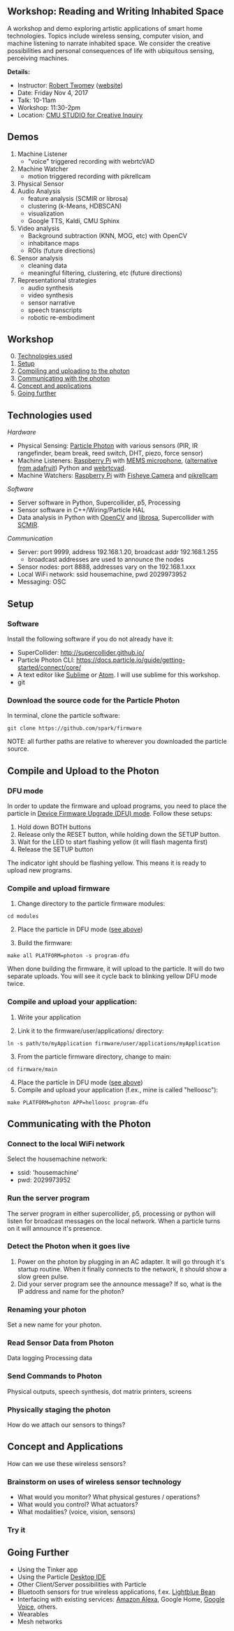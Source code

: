 ## Workshop: Reading and Writing Inhabited Space 

A workshop and demo exploring artistic applications of smart home technologies. Topics include wireless sensing, computer vision, and machine listening to narrate inhabited space. We consider the creative possibilities and personal consequences of life with ubiquitous sensing, perceiving machines. 

**Details:**

* Instructor: [Robert Twomey](mailto:robert@roberttwomey.com) ([website](http://roberttwomey.com))
* Date: Friday Nov 4, 2017
* Talk:	10-11am
* Workshop: 11:30-2pm
* Location: [CMU STUDIO for Creative Inquiry](http://studioforcreativeinquiry.org/)

## Demos

1. Machine Listener
   * "voice" triggered recording with webrtcVAD
2. Machine Watcher
   * motion triggered recording with pikrellcam
3. Physical Sensor
4. Audio Analysis
   * feature analysis (SCMIR or librosa)
   * clustering (k-Means, HDBSCAN)
   * visualization 
   * Google TTS, Kaldi, CMU Sphinx
5. Video analysis
   * Background subtraction (KNN, MOG, etc) with OpenCV
   * inhabitance maps
   * ROIs (future directions)
6. Sensor analysis
   * cleaning data
   * meaningful filtering, clustering, etc (future directions)
7. Representational strategies
   * audio synthesis
   * video synthesis
   * sensor narrative
   * speech transcripts
   * robotic re-embodiment

## Workshop

0. [Technologies used](#technologies-used)
1. [Setup](#Setup)
2. [Compiling and uploading to the photon](#compile-and-upload-to-the-photon)
3. [Communicating with the photon](#communicating-with-the-photon)
4. [Concept and applications](#concept-and-applications)
5. [Going further](#going-further)

## Technologies used

*Hardware*
* Physical Sensing: [Particle Photon](https://store.particle.io/#photon) with various sensors (PIR, IR rangefinder, beam break, reed switch, DHT, piezo, force sensor)
* Machine Listeners: [Raspberry Pi](https://www.raspberrypi.org/products/raspberry-pi-3-model-b/) with [MEMS microphone](https://github.com/roberttwomey/ics43432-pi), ([alternative from adafruit](https://www.adafruit.com/product/3421)) Python and [webrtcvad](https://pypi.python.org/pypi/webrtcvad).
* Machine Watchers: [Raspberry Pi](https://www.raspberrypi.org/products/raspberry-pi-3-model-b/) with [Fisheye Camera](https://www.amazon.com/gp/product/B013JWEGJQ/) and [pikrellcam](https://github.com/billw2/pikrellcam)

*Software*
* Server software in Python, Supercollider, p5, Processing
* Sensor software in C++/Wiring/Particle HAL
* Data analysis in Python with [OpenCV](https://pypi.python.org/pypi/pyopencv/2.1.0.wr1.2.0) and [librosa](https://github.com/librosa/librosa), Supercollider with [SCMIR](https://composerprogrammer.com/code.html).

*Communication*
* Server: port 9999, address 192.168.1.20, broadcast addr 192.168.1.255
  * broadcast addresses are used to announce the nodes
* Sensor nodes: port 8888, addresses vary on the 192.168.1.xxx 
* Local WiFi network: ssid housemachine, pwd 2029973952
* Messaging: OSC

## Setup
### Software
Install the following software if you do not already have it:
* SuperCollider: http://supercollider.github.io/
* Particle Photon CLI: https://docs.particle.io/guide/getting-started/connect/core/
* A text editor like [Sublime](https://www.sublimetext.com/) or [Atom](https://atom.io/). I will use sublime for this workshop.
* git

### Download the source code for the Particle Photon

In terminal, clone the particle software:

`git clone https://github.com/spark/firmware`

NOTE: all further paths are relative to wherever you downloaded the particle source.

## Compile and Upload to the Photon

### DFU mode

In order to update the firmware and upload programs, you need to place the particle in [Device Firmware Upgrade (DFU) mode](https://docs.particle.io/guide/getting-started/modes/photon/#dfu-mode-device-firmware-upgrade-). Follow these setups:

1. Hold down BOTH buttons
2. Release only the RESET button, while holding down the SETUP button.
3. Wait for the LED to start flashing yellow (it will flash magenta first)
4. Release the SETUP button

The indicator ight should be flashing yellow. This means it is ready to upload new programs.

### Compile and upload firmware

1. Change directory to the particle firmware modules:

`cd modules`

2. Place the particle in DFU mode ([see above](#dfu-mode))

3. Build the firmware:

`make all PLATFORM=photon -s program-dfu`

When done building the firmware, it will upload to the particle. It will do two separate uploads. You will see it cycle back to blinking yellow DFU mode twice.

### Compile and upload your application:
1. Write your application

2. Link it to the firmware/user/applications/ directory:

`ln -s path/to/myApplication firmware/user/applications/myApplication`

3. From the particle firmware directory, change to main:

`cd firmware/main`

4. Place the particle in DFU mode ([see above](#dfu-mode))
5. Compile and upload your application (f.ex., mine is called "helloosc"):

`make PLATFORM=photon APP=helloosc program-dfu`



## Communicating with the Photon
### Connect to the local WiFi network
Select the housemachine network:
* ssid: 'housemachine'
* pwd: 2029973952

### Run the server program
The server program in either supercollider, p5, processing or python will listen for broadcast messages on the local network. When a particle turns on it will announce it's presence.

### Detect the Photon when it goes live
1. Power on the photon by plugging in an AC adapter. It will go through it's startup routine. When it finally connects to the network, it should show a slow green pulse.
2. Did your server program see the announce message? If so, what is the IP address and name for the photon?


### Renaming your photon

Set a new name for your photon.
### Read Sensor Data from Photon
Data logging
Processing data

### Send Commands to Photon
Physical outputs, speech synthesis, dot matrix printers, screens

### Physically staging the photon
How do we attach our sensors to things?

## Concept and Applications
How can we use these wireless sensors? 

### Brainstorm on uses of wireless sensor technology
* What would you monitor? What physical gestures / operations?
* What would you control? What actuators?
* What modalities? (voice, vision, sensors)

### Try it

## Going Further
* Using the Tinker app
* Using the Particle [Desktop IDE](https://docs.particle.io/guide/tools-and-features/dev/#getting-started)
* Other Client/Server possibilities with Particle
* Bluetooth sensors for true wireless applications, f.ex. [Lightblue Bean](https://store.punchthrough.com/collections/bean-family/products/bean)
* Interfacing with existing services: [Amazon Alexa](https://developer.amazon.com/alexa-voice-service/dev-kits), Google Home, [Google Voice](https://aiyprojects.withgoogle.com/voice), others.
* Wearables
* Mesh networks


